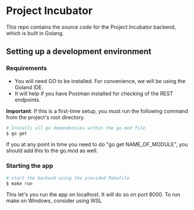 # Project Incubator

This repo contains the source code for the Project Incubator backend, which is built in Golang.

## Setting up a development environment

### Requirements
- You will need GO to be installed. For convenience, we will be using the Goland IDE.
- It will help if you have Postman installed for checking of the REST endpoints.

**Important**: If this is a first-time setup, you must run the following command from the project's root directory.
```sh
# Installs all go dependencies within the go.mod file
$ go get
```  
If you at any point in time you need to do "go get NAME_OF_MODULE", you should add this to the go.mod as well.  

### Starting the app

```sh
# start the backend using the provided Makefile
$ make run
```

This let's you run the app on localhost. It will do so on port 8000.
To run make on Windows, consider using WSL
